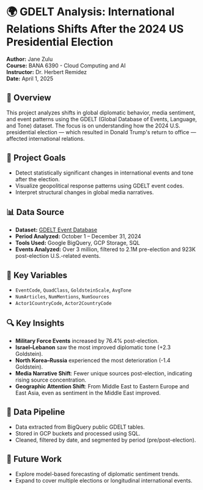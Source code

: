 # 🌍 GDELT Analysis: International Relations Shifts After the 2024 US Presidential Election

**Author:** Jane Zulu  
**Course:** BANA 6390 - Cloud Computing and AI  
**Instructor:** Dr. Herbert Remidez  
**Date:** April 1, 2025  

## 📌 Overview
This project analyzes shifts in global diplomatic behavior, media sentiment, and event patterns using the GDELT (Global Database of Events, Language, and Tone) dataset. The focus is on understanding how the 2024 U.S. presidential election — which resulted in Donald Trump's return to office — affected international relations.

## 🧠 Project Goals
- Detect statistically significant changes in international events and tone after the election.
- Visualize geopolitical response patterns using GDELT event codes.
- Interpret structural changes in global media narratives.

## 📊 Data Source
- **Dataset:** [GDELT Event Database](https://www.gdeltproject.org/data.html)
- **Period Analyzed:** October 1 – December 31, 2024  
- **Tools Used:** Google BigQuery, GCP Storage, SQL  
- **Events Analyzed:** Over 3 million, filtered to 2.1M pre-election and 923K post-election U.S.-related events.

## 🔑 Key Variables
- `EventCode`, `QuadClass`, `GoldsteinScale`, `AvgTone`
- `NumArticles`, `NumMentions`, `NumSources`
- `Actor1CountryCode`, `Actor2CountryCode`

## 🔍 Key Insights
- **Military Force Events** increased by 76.4% post-election.
- **Israel–Lebanon** saw the most improved diplomatic tone (+2.3 Goldstein).
- **North Korea–Russia** experienced the most deterioration (-1.4 Goldstein).
- **Media Narrative Shift**: Fewer unique sources post-election, indicating rising source concentration.
- **Geographic Attention Shift**: From Middle East to Eastern Europe and East Asia, even as sentiment in the Middle East improved.

## 🧼 Data Pipeline
- Data extracted from BigQuery public GDELT tables.
- Stored in GCP buckets and processed using SQL.
- Cleaned, filtered by date, and segmented by period (pre/post-election).

## 🧭 Future Work
- Explore model-based forecasting of diplomatic sentiment trends.
- Expand to cover multiple elections or longitudinal international events.
